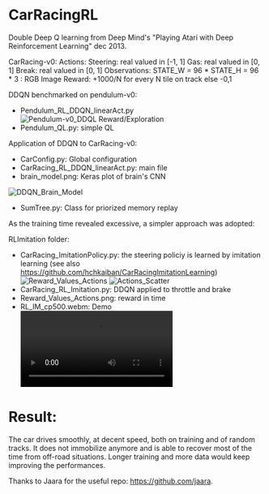 # CarRacingRL
Double Deep Q learning from Deep Mind's "Playing Atari with Deep Reinforcement Learning" dec 2013. 

CarRacing-v0: 
Actions: Steering: real valued in [-1, 1] Gas: real valued in [0, 1] Break: real valued in [0, 1] 
Observations: STATE_W = 96 * STATE_H = 96 * 3 : RGB Image 
Reward: +1000/N for every N tile on track else -0,1

DDQN benchmarked on pendulum-v0: 
- Pendulum_RL_DDQN_linearAct.py
![Pendulum-v0_DDQL Reward/Exploration](https://github.com/hchkaiban/CarRacingRL/blob/master/Pendulum_DDQN_Reward.png)
- Pendulum_QL.py: simple QL


Application of DDQN to CarRacing-v0:
- CarConfig.py: Global configuration 
- CarRacing_RL_DDQN_linearAct.py: main file
- brain_model.png: Keras plot of brain's CNN

![DDQN_Brain_Model](https://github.com/hchkaiban/CarRacingRL/blob/master/brain_model.png)
- SumTree.py: Class for priorized memory replay

As the training time revealed excessive, a simpler approach was adopted:

RLImitation folder:
- CarRacing_ImitationPolicy.py: the steering policiy is learned by imitation learning (see also https://github.com/hchkaiban/CarRacingImitationLearning)
![Reward_Values_Actions](https://github.com/hchkaiban/CarRacingRL/blob/master/RLImitation/Reward_Values_Actions.png)
![Actions_Scatter](https://github.com/hchkaiban/CarRacingRL/blob/master/RLImitation/Actions_scatter.png)
- CarRacing_RL_Imitation.py: DDQN applied to throttle and brake 
- Reward_Values_Actions.png: reward in time
- RL_IM_cp500.webm: Demo 
![Simulation_Training_Test](https://github.com/hchkaiban/CarRacingRL/blob/master/RLImitation/RL_IM_cp500.webm)

# Result:

The car drives smoothly, at decent speed, both on training and of random tracks. It does not immobilize anymore and is able to recover most of the time from off-road situations. Longer training and more data would keep improving the performances. 

Thanks to Jaara for the useful repo: https://github.com/jaara.
